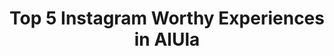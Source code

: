 ---
layout: listicle
title: Top 5 Instagram Worthy Experiences in AlUla
image: >-
  https://images.unsplash.com/photo-1682686578456-69ae00b0ecbd?q=80&w=2487&auto=format&fit=crop&ixlib=rb-4.0.3&ixid=M3wxMjA3fDB8MHxwaG90by1wYWdlfHx8fGVufDB8fHx8fA%3D%3D
alt:
screen-height: 60%
image-placement: left
image-horizontal-focal-point: center
image-vertical-focal-point: center
text-placement: center
heading: Top 5 Instagram Worthy Experiences in AlUla
info-loop:
  - text: 
  - text: 
  - text:
button-1-link:
button-1-text: 
button-2-link: 
button-2-text: 

# LIST 1
list-1-image: /images/adventure-alula-hot-air-balloons.jpg
list-1-alt: Hot air balloons float over the UNESCO World Heritage Site of Hegra
list-1-subtitle: Hot air balloons over Hegra
list-1-image-placement: right
list-1-image-horizontal-focal-point: center
list-1-image-vertical-focal-point: center
list-1-text-alignment: center
list-1-section-heading: 
list-1-text-placement: center
list-1-text-block-heading: Hot air balloons
list-1-description-1: Dreamy, magical, breathtaking – all the cliché words you can think of, but AlUla’s hot air balloon experience embodies them all. The bright colors of the balloons pop against the dramatic desert background.
list-1-description-2: 
list-1-description-3: 
list-1-button-1-link: 
list-1-button-1-text: 
list-1-button-2-link: 
list-1-button-2-text: 

# LIST 2
list-2-image: https://images.unsplash.com/photo-1681419670203-6b081b3c9fe1?w=900&auto=format&fit=crop&q=60&ixlib=rb-4.0.3&ixid=M3wxMjA3fDB8MHxzZWFyY2h8MTJ8fGhlZ3JhfGVufDB8fDB8fHww
list-2-alt: The largest tomb, Tomb of Lihyan son of Kuza, at the UNESCO World Heritage Site of Hegra
list-2-subtitle: Tomb of Lihyan son of Kuza
list-2-image-placement: left
list-2-image-horizontal-focal-point: center
list-2-image-vertical-focal-point: center
list-2-text-alignment: center
list-2-section-heading: 
list-2-text-placement: center
list-2-text-block-heading: Hegra
list-2-description-1: Specifically the Tomb of Lihyan son of Kuza, sometimes referred to as the ‘Lonely Tomb’ for its size and distance from the others. For the money shot, make sure you climb up the sand dune just in front of the tomb for an elevated angle.
list-2-description-2: 
list-2-description-3: 
list-2-button-1-link: 
list-2-button-1-text: 
list-2-button-2-link: 
list-2-button-2-text: 

# LIST 3
list-3-image: https://images.unsplash.com/photo-1733757361453-5f493624a734?q=80&w=2670&auto=format&fit=crop&ixlib=rb-4.0.3&ixid=M3wxMjA3fDB8MHxwaG90by1wYWdlfHx8fGVufDB8fHx8fA%3D%3D
list-3-alt: The World's Largest Mirrored Building, Maraya, stands like a mirage against the desert of AlUla, Saudi Arabia
list-3-subtitle: The world's largest mirrored building
list-3-image-placement: right
list-3-image-horizontal-focal-point: center
list-3-image-vertical-focal-point: center
list-3-text-alignment: center
list-3-section-heading: 
list-3-text-placement: center
list-3-text-block-heading: Photos at Maraya
list-3-description-1: Contrary to popular belief, you can’t just show up and expect to get to Maraya for these glamorous mirror shots. Book a lunch or a day pass to Habitas or Banyan Tree for access to Ashar Valley, where Maraya is located.
list-3-description-2: 
list-3-description-3: 
list-3-button-1-link: 
list-3-button-1-text: 
list-3-button-2-link: 
list-3-button-2-text: 

# LIST 4
list-4-image: /images/adventure-alula-hot-air-balloons.jpg
list-4-alt: Hot air balloons float over the UNESCO World Heritage Site of Hegra
list-4-subtitle: Hot air balloons over Hegra
list-4-image-placement: left
list-4-image-horizontal-focal-point: center
list-4-image-vertical-focal-point: center
list-4-text-alignment: center
list-4-section-heading: 
list-4-text-placement: center
list-4-text-block-heading: Habitas Pool
list-4-description-1: This pool and desert background look straight out of your favorite influencer’s filter. With a shallow but wide walkway across the pool, it’s like Habitas created a runway made for the perfect poolside photoshoot.
list-4-description-2: 
list-4-description-3: 
list-4-button-1-link: 
list-4-button-1-text: 
list-4-button-2-link: 
list-4-button-2-text: 

# LIST 5
list-5-image: /images/adventure-alula-hot-air-balloons.jpg
list-5-alt: Hot air balloons float over the UNESCO World Heritage Site of Hegra
list-5-subtitle: Hot air balloons over Hegra
list-5-image-placement: right
list-5-image-horizontal-focal-point: center
list-5-image-vertical-focal-point: center
list-5-text-alignment: center
list-5-section-heading: 
list-5-text-placement: center
list-5-text-block-heading: Desert Trampolines
list-5-description-1: Also located at Habitas, these desert trampolines are leftover from the first edition of Desert X AlUla. Easily one of the most unique things in AlUla, these bring back the simplicity of childhood mixed with an artistic take on water scarcity as the trampolines are meant to look like puddles in the arid desertscape.
list-5-description-2: 
list-5-description-3: 
list-5-button-1-link: 
list-5-button-1-text: 
list-5-button-2-link: 
list-5-button-2-text: 
---